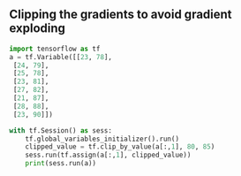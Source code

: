 ## Clipping the gradients to avoid gradient exploding
```python
import tensorflow as tf
a = tf.Variable([[23, 78],
 [24, 79],
 [25, 78],
 [23, 81],
 [27, 82],
 [21, 87],
 [28, 88],
 [23, 90]])

with tf.Session() as sess:
    tf.global_variables_initializer().run()
    clipped_value = tf.clip_by_value(a[:,1], 80, 85)
    sess.run(tf.assign(a[:,1], clipped_value))
    print(sess.run(a))
```
